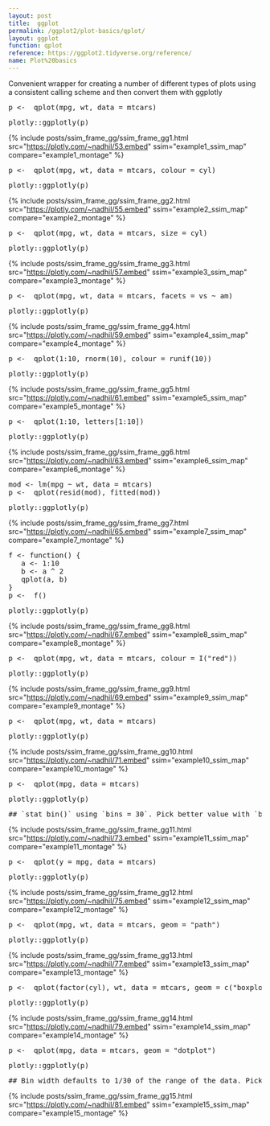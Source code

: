```yaml
---
layout: post
title:  ggplot
permalink: /ggplot2/plot-basics/qplot/
layout: ggplot
function: qplot
reference: https://ggplot2.tidyverse.org/reference/
name: Plot%20basics
---
```


Convenient wrapper for creating a number of different types of plots using a consistent calling scheme and then convert them with ggplotly


<pre class="mcode">
p <-  qplot(mpg, wt, data = mtcars)
</pre>


<pre class="mcode">
plotly::ggplotly(p)
</pre>

{% include posts/ssim_frame_gg/ssim_frame_gg1.html src="https://plotly.com/~nadhil/53.embed" ssim="example1_ssim_map" compare="example1_montage" %}




<pre class="mcode">
p <-  qplot(mpg, wt, data = mtcars, colour = cyl)
</pre>


<pre class="mcode">
plotly::ggplotly(p)
</pre>

{% include posts/ssim_frame_gg/ssim_frame_gg2.html src="https://plotly.com/~nadhil/55.embed" ssim="example2_ssim_map" compare="example2_montage" %}




<pre class="mcode">
p <-  qplot(mpg, wt, data = mtcars, size = cyl)
</pre>


<pre class="mcode">
plotly::ggplotly(p)
</pre>

{% include posts/ssim_frame_gg/ssim_frame_gg3.html src="https://plotly.com/~nadhil/57.embed" ssim="example3_ssim_map" compare="example3_montage" %}




<pre class="mcode">
p <-  qplot(mpg, wt, data = mtcars, facets = vs ~ am)
</pre>


<pre class="mcode">
plotly::ggplotly(p)
</pre>

{% include posts/ssim_frame_gg/ssim_frame_gg4.html src="https://plotly.com/~nadhil/59.embed" ssim="example4_ssim_map" compare="example4_montage" %}



<pre class="mcode">
p <-  qplot(1:10, rnorm(10), colour = runif(10))
</pre>


<pre class="mcode">
plotly::ggplotly(p)
</pre>

{% include posts/ssim_frame_gg/ssim_frame_gg5.html src="https://plotly.com/~nadhil/61.embed" ssim="example5_ssim_map" compare="example5_montage" %}



<pre class="mcode">
p <-  qplot(1:10, letters[1:10])
</pre>


<pre class="mcode">
plotly::ggplotly(p)
</pre>

{% include posts/ssim_frame_gg/ssim_frame_gg6.html src="https://plotly.com/~nadhil/63.embed" ssim="example6_ssim_map" compare="example6_montage" %}




<pre class="mcode">
mod <- lm(mpg ~ wt, data = mtcars)
p <-  qplot(resid(mod), fitted(mod))
</pre>


<pre class="mcode">
plotly::ggplotly(p)
</pre>

{% include posts/ssim_frame_gg/ssim_frame_gg7.html src="https://plotly.com/~nadhil/65.embed" ssim="example7_ssim_map" compare="example7_montage" %}



<pre class="mcode">
f <- function() {
   a <- 1:10
   b <- a ^ 2
   qplot(a, b)
}
p <-  f()
</pre>


<pre class="mcode">
plotly::ggplotly(p)
</pre>

{% include posts/ssim_frame_gg/ssim_frame_gg8.html src="https://plotly.com/~nadhil/67.embed" ssim="example8_ssim_map" compare="example8_montage" %}



<pre class="mcode">
p <-  qplot(mpg, wt, data = mtcars, colour = I("red"))
</pre>


<pre class="mcode">
plotly::ggplotly(p)
</pre>

{% include posts/ssim_frame_gg/ssim_frame_gg9.html src="https://plotly.com/~nadhil/69.embed" ssim="example9_ssim_map" compare="example9_montage" %}




<pre class="mcode">
p <-  qplot(mpg, wt, data = mtcars)
</pre>


<pre class="mcode">
plotly::ggplotly(p)
</pre>

{% include posts/ssim_frame_gg/ssim_frame_gg10.html src="https://plotly.com/~nadhil/71.embed" ssim="example10_ssim_map" compare="example10_montage" %}



<pre class="mcode">
p <-  qplot(mpg, data = mtcars)
</pre>


<pre class="mcode">
plotly::ggplotly(p)
</pre>

<pre class="mcode">
## `stat_bin()` using `bins = 30`. Pick better value with `binwidth`.
</pre>

{% include posts/ssim_frame_gg/ssim_frame_gg11.html src="https://plotly.com/~nadhil/73.embed" ssim="example11_ssim_map" compare="example11_montage" %}




<pre class="mcode">
p <-  qplot(y = mpg, data = mtcars)
</pre>


<pre class="mcode">
plotly::ggplotly(p)
</pre>

{% include posts/ssim_frame_gg/ssim_frame_gg12.html src="https://plotly.com/~nadhil/75.embed" ssim="example12_ssim_map" compare="example12_montage" %}



<pre class="mcode">
p <-  qplot(mpg, wt, data = mtcars, geom = "path")
</pre>


<pre class="mcode">
plotly::ggplotly(p)
</pre>

{% include posts/ssim_frame_gg/ssim_frame_gg13.html src="https://plotly.com/~nadhil/77.embed" ssim="example13_ssim_map" compare="example13_montage" %}




<pre class="mcode">
p <-  qplot(factor(cyl), wt, data = mtcars, geom = c("boxplot", "jitter"))
</pre>


<pre class="mcode">
plotly::ggplotly(p)
</pre>

{% include posts/ssim_frame_gg/ssim_frame_gg14.html src="https://plotly.com/~nadhil/79.embed" ssim="example14_ssim_map" compare="example14_montage" %}




<pre class="mcode">
p <-  qplot(mpg, data = mtcars, geom = "dotplot")
</pre>


<pre class="mcode">
plotly::ggplotly(p)
</pre>

<pre class="mcode">
## Bin width defaults to 1/30 of the range of the data. Pick better value with `binwidth`.
</pre>

{% include posts/ssim_frame_gg/ssim_frame_gg15.html src="https://plotly.com/~nadhil/81.embed" ssim="example15_ssim_map" compare="example15_montage" %}
